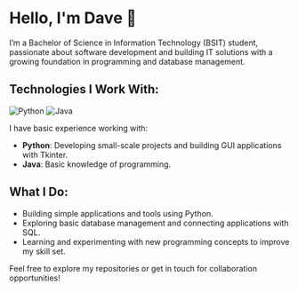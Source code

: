 # Hello, I'm Dave 👋

I’m a Bachelor of Science in Information Technology (BSIT) student, passionate about software development and building IT solutions with a growing foundation in programming and database management.

## Technologies I Work With:

![Python](https://img.shields.io/badge/-Python-3776AB?style=flat&logo=python&logoColor=white)
![Java](https://img.shields.io/badge/-Java-007396?style=flat&logo=java&logoColor=white)

I have basic experience working with:
- **Python**: Developing small-scale projects and building GUI applications with Tkinter.
- **Java**: Basic knowledge of programming.

## What I Do:

- Building simple applications and tools using Python.
- Exploring basic database management and connecting applications with SQL.
- Learning and experimenting with new programming concepts to improve my skill set.

Feel free to explore my repositories or get in touch for collaboration opportunities!

